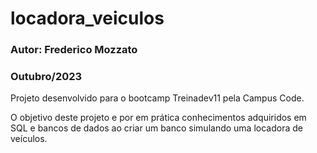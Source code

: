 # locadora_veiculos

### Autor: Frederico Mozzato
### Outubro/2023

Projeto desenvolvido para o bootcamp Treinadev11 pela Campus Code.

O objetivo deste projeto e por em prática conhecimentos adquiridos em SQL e bancos de dados ao criar um banco simulando uma locadora de veículos.
